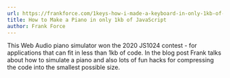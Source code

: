 ```yaml
---
url: https://frankforce.com/1keys-how-i-made-a-keyboard-in-only-1kb-of-javascript/#pianostory
title: How to Make a Piano in only 1kb of JavaScript
author: Frank Force
---
```


This Web Audio piano simulator won the 2020 JS1024 contest - for
applications that can fit in less than 1kb of code. In the blog post
Frank talks about how to simulate a piano and also lots of fun hacks
for compressing the code into the smallest possible size.
